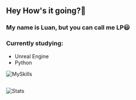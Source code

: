 ## Hey How's it going?🚀
### My name is Luan, but you can call me LP😃

### Currently studying:
- Unreal Engine
- Python

![MySkills](https://skillicons.dev/icons?i=python,flask,django,unreal,godot,)

##
  <img src="https://github-readme-stats.vercel.app/api?username=LPesposito&show_icons=true&theme=merko" alt="Stats" />

